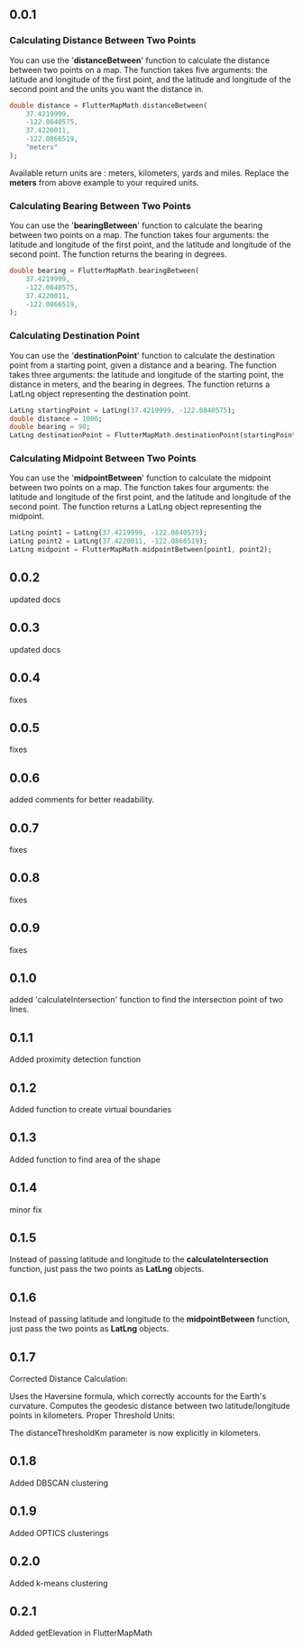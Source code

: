 ## 0.0.1

### Calculating Distance Between Two Points

You can use the '**distanceBetween**' function to calculate the distance between two points on a map. The function takes five arguments: the latitude and longitude of the first point, and the latitude and longitude of the second point and the units you want the distance in.

```dart
double distance = FlutterMapMath.distanceBetween(
    37.4219999,
    -122.0840575,
    37.4220011,
    -122.0866519,
    "meters"
);
```

Available return units are : meters, kilometers, yards and miles. Replace the **meters** from above example to your required units.

### Calculating Bearing Between Two Points

You can use the '**bearingBetween**' function to calculate the bearing between two points on a map. The function takes four arguments: the latitude and longitude of the first point, and the latitude and longitude of the second point. The function returns the bearing in degrees.

```dart
double bearing = FlutterMapMath.bearingBetween(
    37.4219999,
    -122.0840575,
    37.4220011,
    -122.0866519,
);
```

### Calculating Destination Point

You can use the '**destinationPoint**' function to calculate the destination point from a starting point, given a distance and a bearing. The function takes three arguments: the latitude and longitude of the starting point, the distance in meters, and the bearing in degrees. The function returns a LatLng object representing the destination point.

```dart
LatLng startingPoint = LatLng(37.4219999, -122.0840575);
double distance = 1000;
double bearing = 90;
LatLng destinationPoint = FlutterMapMath.destinationPoint(startingPoint, distance, bearing);
```

### Calculating Midpoint Between Two Points

You can use the '**midpointBetween**' function to calculate the midpoint between two points on a map. The function takes four arguments: the latitude and longitude of the first point, and the latitude and longitude of the second point. The function returns a LatLng object representing the midpoint.

```dart
LatLng point1 = LatLng(37.4219999, -122.0840575);
LatLng point2 = LatLng(37.4220011, -122.0866519);
LatLng midpoint = FlutterMapMath.midpointBetween(point1, point2);
```

## 0.0.2

updated docs

## 0.0.3

updated docs

## 0.0.4

fixes

## 0.0.5

fixes

## 0.0.6

added comments for better readability.

## 0.0.7

fixes

## 0.0.8

fixes

## 0.0.9

fixes

## 0.1.0

added 'calculateIntersection' function to find the intersection point of two lines.

## 0.1.1

Added proximity detection function

## 0.1.2

Added function to create virtual boundaries

## 0.1.3

Added function to find area of the shape

## 0.1.4

minor fix

## 0.1.5

Instead of passing latitude and longitude to the **calculateIntersection** function, just pass the two points as **LatLng** objects.

## 0.1.6

Instead of passing latitude and longitude to the **midpointBetween** function, just pass the two points as **LatLng** objects.


## 0.1.7
Corrected Distance Calculation:

Uses the Haversine formula, which correctly accounts for the Earth's curvature.
Computes the geodesic distance between two latitude/longitude points in kilometers.
Proper Threshold Units:

The distanceThresholdKm parameter is now explicitly in kilometers.


## 0.1.8
Added DBSCAN clustering


## 0.1.9
Added OPTICS clusterings

## 0.2.0
Added k-means clustering

## 0.2.1
Added getElevation in FlutterMapMath